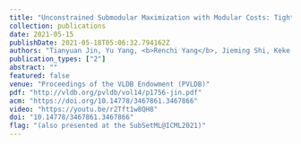 ```yaml
---
title: "Unconstrained Submodular Maximization with Modular Costs: Tight Approximation and Application to Profit Maximization"
collection: publications
date: 2021-05-15
publishDate: 2021-05-18T05:06:32.794162Z
authors: "Tianyuan Jin, Yu Yang, <b>Renchi Yang</b>, Jieming Shi, Keke Huang, Xiaokui Xiao"
publication_types: ["2"]
abstract: ""
featured: false
venue: "Proceedings of the VLDB Endowment (PVLDB)"
pdf: "http://vldb.org/pvldb/vol14/p1756-jin.pdf"
acm: "https://doi.org/10.14778/3467861.3467866"
video: "https://youtu.be/r2Tft1w8QH8"
doi: "10.14778/3467861.3467866"
flag: "(also presented at the SubSetML@ICML2021)"
---
```

